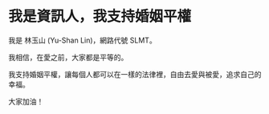 # 我是資訊人，我支持婚姻平權

我是 林玉山 (Yu-Shan Lin)，網路代號 SLMT。

我相信，在愛之前，大家都是平等的。

我支持婚姻平權，讓每個人都可以在一樣的法律裡，自由去愛與被愛，追求自己的幸福。 

大家加油！